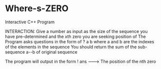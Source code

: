 # Where-s-ZERO
Interactive C++ Program

INTERACTION:
Give a number as input as the size of the sequence you have pre-determined and the xth zero you are seeking position of
The Program asks questions in the form of ? a b where a and b are the indexes of the elements in the sequence
You should return the sum of the sub-sequence a--b of original sequence

The program will output in the form 
! ans ---> The position of the nth zero
